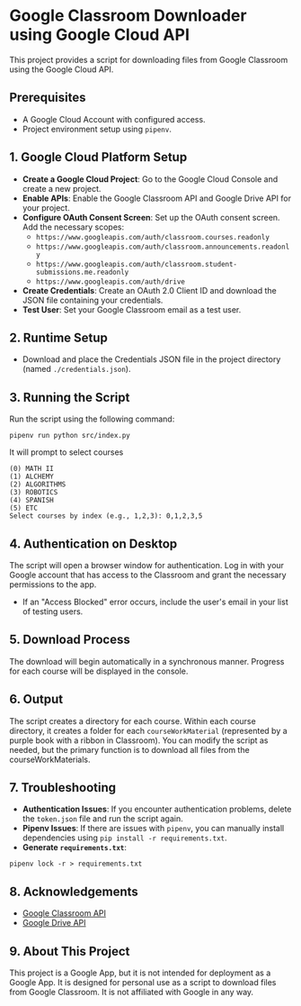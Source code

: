# Google Classroom Downloader using Google Cloud API

This project provides a script for downloading files from Google Classroom using the Google Cloud API.

## Prerequisites

- A Google Cloud Account with configured access.
- Project environment setup using `pipenv`.

## 1. Google Cloud Platform Setup

- **Create a Google Cloud Project**: Go to the Google Cloud Console and create a new project.
- **Enable APIs**: Enable the Google Classroom API and Google Drive API for your project.
- **Configure OAuth Consent Screen**: Set up the OAuth consent screen. Add the necessary scopes:
  - `https://www.googleapis.com/auth/classroom.courses.readonly`
  - `https://www.googleapis.com/auth/classroom.announcements.readonly`
  - `https://www.googleapis.com/auth/classroom.student-submissions.me.readonly`
  - `https://www.googleapis.com/auth/drive`
- **Create Credentials**: Create an OAuth 2.0 Client ID and download the JSON file containing your credentials.
- **Test User**: Set your Google Classroom email as a test user.

## 2. Runtime Setup

- Download and place the Credentials JSON file in the project directory (named `./credentials.json`).

## 3. Running the Script

Run the script using the following command:

```
pipenv run python src/index.py
```

It will prompt to select courses

```
(0) MATH II
(1) ALCHEMY
(2) ALGORITHMS
(3) ROBOTICS
(4) SPANISH
(5) ETC
Select courses by index (e.g., 1,2,3): 0,1,2,3,5
```

## 4. Authentication on Desktop

The script will open a browser window for authentication. Log in with your Google account that has access to the Classroom and grant the necessary permissions to the app.

- If an "Access Blocked" error occurs, include the user's email in your list of testing users.

## 5. Download Process

The download will begin automatically in a synchronous manner. Progress for each course will be displayed in the console.

## 6. Output

The script creates a directory for each course. Within each course directory, it creates a folder for each `courseWorkMaterial` (represented by a purple book with a ribbon in Classroom). You can modify the script as needed, but the primary function is to download all files from the courseWorkMaterials.

## 7. Troubleshooting

- **Authentication Issues**: If you encounter authentication problems, delete the `token.json` file and run the script again.
- **Pipenv Issues**: If there are issues with `pipenv`, you can manually install dependencies using `pip install -r requirements.txt`.
- **Generate `requirements.txt`**:

```
pipenv lock -r > requirements.txt
```


## 8. Acknowledgements

- [Google Classroom API](https://developers.google.com/classroom/quickstart/python)
- [Google Drive API](https://developers.google.com/drive/api/v3/quickstart/python)

## 9. About This Project

This project is a Google App, but it is not intended for deployment as a Google App. It is designed for personal use as a script to download files from Google Classroom. It is not affiliated with Google in any way.
